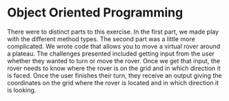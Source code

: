 Object Oriented Programming
=============================
There were to distinct parts to this exercise.
In the first part, we made play with the different method types.
The second part was a little more complicated. We wrote code that allows you to move a virtual rover around a plateau.
The challenges presented included getting input from the user whether they wanted to turn or move the rover. Once we 
get that input, the rover needs to know where the rover is on the grid and in which direction it is faced. Once the
user finishes their turn, they receive an output giving the coordinates on the grid where the rover is located and
in which direction it is looking.
